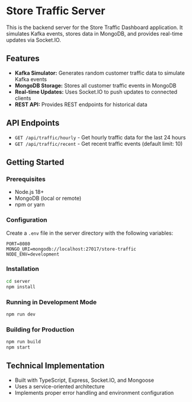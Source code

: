 # Store Traffic Server

This is the backend server for the Store Traffic Dashboard application. It simulates Kafka events, stores data in MongoDB, and provides real-time updates via Socket.IO.

## Features

- **Kafka Simulator:** Generates random customer traffic data to simulate Kafka events
- **MongoDB Storage:** Stores all customer traffic events in MongoDB
- **Real-time Updates:** Uses Socket.IO to push updates to connected clients
- **REST API:** Provides REST endpoints for historical data

## API Endpoints

- `GET /api/traffic/hourly` - Get hourly traffic data for the last 24 hours
- `GET /api/traffic/recent` - Get recent traffic events (default limit: 10)

## Getting Started

### Prerequisites

- Node.js 18+
- MongoDB (local or remote)
- npm or yarn

### Configuration

Create a `.env` file in the server directory with the following variables:

```
PORT=8080
MONGO_URI=mongodb://localhost:27017/store-traffic
NODE_ENV=development
```

### Installation

```bash
cd server
npm install
```

### Running in Development Mode

```bash
npm run dev
```

### Building for Production

```bash
npm run build
npm start
```

## Technical Implementation

- Built with TypeScript, Express, Socket.IO, and Mongoose
- Uses a service-oriented architecture
- Implements proper error handling and environment configuration
